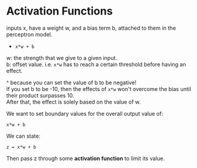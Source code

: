 # Activation Functions  

inputs x, have a weight w, and a bias term b, attached to them in the perceptron model.  
* `x*w + b`

w: the strength that we give to a given input.  
b: offset value. i.e. `x*w` has to reach a certain threshold before having an effect.  

^ because you can set the value of b to be negative!  
If you set b to be -10, then the effects of `x*w` won't overcome the bias until their product surpasses 10.  
After that, the effect is solely based on the value of w.  

We want to set boundary values for the overall output value of:
```
x*w + b
```

We can state:
```
z = x*w + b
```

Then pass z through some **activation function** to limit its value.  

